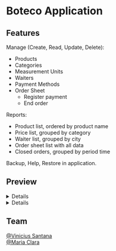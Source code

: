 # Boteco Application

## Features
Manage (Create, Read, Update, Delete):
- Products
- Categories
- Measurement Units
- Waiters
- Payment Methods
- Order Sheet
  - Register payment
  - End order

Reports:
- Product list, ordered by product name
- Price list, grouped by category
- Waiter list, grouped by city
- Order sheet list with all data
- Closed orders, grouped by period time

Backup, Help, Restore in application.

## Preview

<details>
  
  ![Comandas Window](/previews/comandas_window.png?raw=true)
  ![AddComanda Window](/previews/add_comanda_window.png?raw=true)
  ![Administrative Window](/previews/administrative_window.png?raw=true)
  
</details>

<details>
  
   ![ComandaManager Window](/previews/comandas_manager.png?raw=true)
   ![ComandaEnd Window](/previews/comanda_end.png?raw=true)  
    
</details>

## Team 
[@Vinicius Santana]( https://github.com/SrSilverCrow )
<br>
[@Maria Clara]( https://github.com/ )

